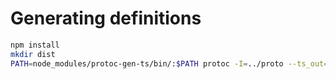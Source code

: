 # Generating definitions
```bash
npm install
mkdir dist
PATH=node_modules/protoc-gen-ts/bin/:$PATH protoc -I=../proto --ts_out=dist cacheclient.proto controlclient.proto
```
